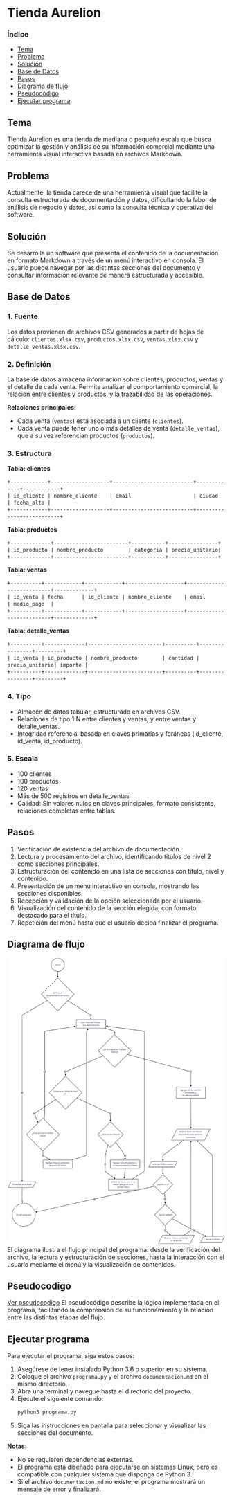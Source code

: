 # Tienda Aurelion

### Índice
- [Tema](#tema)
- [Problema](#problema)
- [Solución](#solución)
- [Base de Datos](#base-de-datos)
- [Pasos](#pasos)
- [Diagrama de flujo](#diagrama-de-flujo)
- [Pseudocódigo](#pseudocodigo)
- [Ejecutar programa](#ejecutar-programa)

## Tema
Tienda Aurelion es una tienda de mediana o pequeña escala que busca optimizar la gestión y análisis de su información comercial mediante una herramienta visual interactiva basada en archivos Markdown.

## Problema
Actualmente, la tienda carece de una herramienta visual que facilite la consulta estructurada de documentación y datos, dificultando la labor de análisis de negocio y datos, así como la consulta técnica y operativa del software.

## Solución
Se desarrolla un software que presenta el contenido de la documentación en formato Markdown a través de un menú interactivo en consola. El usuario puede navegar por las distintas secciones del documento y consultar información relevante de manera estructurada y accesible.

## Base de Datos
### 1. Fuente
Los datos provienen de archivos CSV generados a partir de hojas de cálculo: `clientes.xlsx.csv`, `productos.xlsx.csv`, `ventas.xlsx.csv` y `detalle_ventas.xlsx.csv`.

### 2. Definición
La base de datos almacena información sobre clientes, productos, ventas y el detalle de cada venta. Permite analizar el comportamiento comercial, la relación entre clientes y productos, y la trazabilidad de las operaciones.

**Relaciones principales:**
- Cada venta (`ventas`) está asociada a un cliente (`clientes`).
- Cada venta puede tener uno o más detalles de venta (`detalle_ventas`), que a su vez referencian productos (`productos`).

### 3. Estructura
**Tabla: clientes**
```
+------------+-------------------+--------------------------+-------------+------------+
| id_cliente | nombre_cliente    | email                    | ciudad      | fecha_alta |
+------------+-------------------+--------------------------+-------------+------------+
```

**Tabla: productos**
```
+-------------+------------------------+-----------+----------------+
| id_producto | nombre_producto        | categoria | precio_unitario|
+-------------+------------------------+-----------+----------------+
```

**Tabla: ventas**
```
+----------+------------+------------+-------------------+--------------------------+-------------+
| id_venta | fecha      | id_cliente | nombre_cliente    | email                    | medio_pago  |
+----------+------------+------------+-------------------+--------------------------+-------------+
```

**Tabla: detalle_ventas**
```
+----------+-------------+------------------------+----------+----------------+---------+
| id_venta | id_producto | nombre_producto        | cantidad | precio_unitario| importe |
+----------+-------------+------------------------+----------+----------------+---------+
```

### 4. Tipo
- Almacén de datos tabular, estructurado en archivos CSV.
- Relaciones de tipo 1:N entre clientes y ventas, y entre ventas y detalle_ventas.
- Integridad referencial basada en claves primarias y foráneas (id_cliente, id_venta, id_producto).

### 5. Escala
- 100 clientes
- 100 productos
- 120 ventas
- Más de 500 registros en detalle_ventas
- Calidad: Sin valores nulos en claves principales, formato consistente, relaciones completas entre tablas.

## Pasos
1. Verificación de existencia del archivo de documentación.
2. Lectura y procesamiento del archivo, identificando títulos de nivel 2 como secciones principales.
3. Estructuración del contenido en una lista de secciones con título, nivel y contenido.
4. Presentación de un menú interactivo en consola, mostrando las secciones disponibles.
5. Recepción y validación de la opción seleccionada por el usuario.
6. Visualización del contenido de la sección elegida, con formato destacado para el título.
7. Repetición del menú hasta que el usuario decida finalizar el programa.

## Diagrama de flujo
![Diagrama de flujo del programa](programa.diagrama.png)
El diagrama ilustra el flujo principal del programa: desde la verificación del archivo, la lectura y estructuración de secciones, hasta la interacción con el usuario mediante el menú y la visualización de contenidos.

## Pseudocodigo
[Ver pseudocodigo](programa.pseudocodigo.md)
El pseudocódigo describe la lógica implementada en el programa, facilitando la comprensión de su funcionamiento y la relación entre las distintas etapas del flujo.

## Ejecutar programa
Para ejecutar el programa, siga estos pasos:

1. Asegúrese de tener instalado Python 3.6 o superior en su sistema.
2. Coloque el archivo `programa.py` y el archivo `documentacion.md` en el mismo directorio.
3. Abra una terminal y navegue hasta el directorio del proyecto.
4. Ejecute el siguiente comando:
   ```bash
   python3 programa.py
   ```
5. Siga las instrucciones en pantalla para seleccionar y visualizar las secciones del documento.

**Notas:**
- No se requieren dependencias externas.
- El programa está diseñado para ejecutarse en sistemas Linux, pero es compatible con cualquier sistema que disponga de Python 3.
- Si el archivo `documentacion.md` no existe, el programa mostrará un mensaje de error y finalizará.

